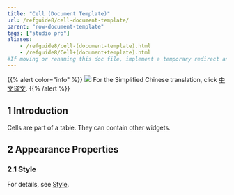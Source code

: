 ```yaml
---
title: "Cell (Document Template)"
url: /refguide8/cell-document-template/
parent: "row-document-template"
tags: ["studio pro"]
aliases:
    - /refguide8/cell-(document-template).html
    - /refguide8/Cell+(document+template).html
#If moving or renaming this doc file, implement a temporary redirect and let the respective team know they should update the URL in the product. See Mapping to Products for more details.
---
```


{{% alert color="info" %}}
<img src="/attachments/china.png" style="display: inline-block; margin: 0" /> For the Simplified Chinese translation, click [中文译文](https://cdn.mendix.tencent-cloud.com/documentation/refguide8/cell-document-template.pdf).
{{% /alert %}}

## 1 Introduction

Cells are part of a table. They can contain other widgets.

## 2 Appearance Properties

### 2.1 Style

For details, see [Style](/refguide8/style/).
